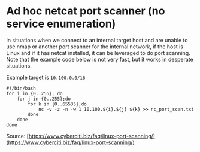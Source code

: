 # Ad hoc netcat port scanner (no service enumeration) 

In situations when we connect to an internal target host and are unable to use nmap or another port scanner for the internal network, if the host is Linux and if it has netcat installed, it can be leveraged to do port scanning. Note that the example code below is not very fast, but it works in desperate situations.  

Example target is `10.100.0.0/16`
```
#!/bin/bash
for i in {0..255}; do
    for j in {0..255};do
        for k in {0..65535};do
            nc -v -z -n -w 1 10.100.${i}.${j} ${k} >> nc_port_scan.txt
        done
    done
done
```
Source: [https://www.cyberciti.biz/faq/linux-port-scanning/](https://www.cyberciti.biz/faq/linux-port-scanning/)